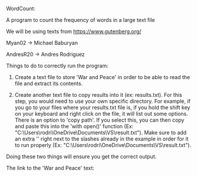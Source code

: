 WordCount:

A program to count the frequency of words in a large text file

We will be using texts from https://www.gutenberg.org/


Myan02 -> Michael Baburyan

AndresR20 -> Andres Rodriguez

Things to do to correctly run the program:

1. Create a text file to store 'War and Peace' in order to be able to read the file and extract its contents.

2. Create another text file to copy results into it (ex: results.txt). For this step, you would need to use your own specific directory. For example, if you go to your files where your results.txt file is, if you hold the shift key on your keyboard and right click on the file, it will list out some options. There is an option to 'copy path'. If you select this, you can then copy and paste this into the 'with open()' function (Ex: "C:\Users\rodri\OneDrive\Documents\VS\result.txt"). Make sure to add an extra '\' right next to the slashes already in the example in order for it to run properly (Ex: "C:\\Users\\rodri\\OneDrive\\Documents\\VS\\result.txt").

Doing these two things will ensure you get the correct output.

The link to the 'War and Peace' text: 
